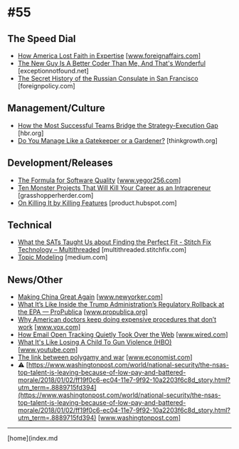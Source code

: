 # #55

 ## The Speed Dial
* [How America Lost Faith in Expertise](https://www.foreignaffairs.com/articles/united-states/2017-02-13/how-america-lost-faith-expertise) [www.foreignaffairs.com]
* [The New Guy Is A Better Coder Than Me, And That's Wonderful](https://exceptionnotfound.net/the-new-guy-is-a-better-coder-than-me-and-thats-wonderful/) [exceptionnotfound.net]
* [The Secret History of the Russian Consulate in San Francisco](http://foreignpolicy.com/2017/12/14/the-secret-history-of-the-russian-consulate-in-san-francisco-putin-trump-spies-moscow/) [foreignpolicy.com]

 ## Management/Culture
* [How the Most Successful Teams Bridge the Strategy-Execution Gap](https://hbr.org/2017/11/how-the-most-successful-teams-bridge-the-strategy-execution-gap) [hbr.org]
* [Do You Manage Like a Gatekeeper or a Gardener?](https://thinkgrowth.org/do-you-manage-like-a-gatekeeper-or-a-gardener-f61b4ec91939) [thinkgrowth.org]

 ## Development/Releases
* [The Formula for Software Quality](http://www.yegor256.com/2017/12/26/software-quality-formula.html) [www.yegor256.com]
* [Ten Monster Projects That Will Kill Your Career as an Intrapreneur](https://grasshopperherder.com/ten-monster-projects-an-intrapreneur-must-avoid/) [grasshopperherder.com]
* [On Killing It by Killing Features](https://product.hubspot.com/blog/on-killing-it-by-killing-features) [product.hubspot.com]

 ## Technical
* [What the SATs Taught Us about Finding the Perfect Fit - Stitch Fix Technology – Multithreaded](http://multithreaded.stitchfix.com/blog/2017/12/13/latentsize/) [multithreaded.stitchfix.com]
* [Topic Modeling](https://medium.com/square-corner-blog/topic-modeling-optimizing-for-human-interpretability-48a81f6ce0ed) [medium.com]

 ## News/Other
* [Making China Great Again](https://www.newyorker.com/magazine/2018/01/08/making-china-great-again) [www.newyorker.com]
* [What It’s Like Inside the Trump Administration’s Regulatory Rollback at the EPA — ProPublica](https://www.propublica.org/article/inside-trump-regulatory-rollback-epa#138263) [www.propublica.org]
* [Why American doctors keep doing expensive procedures that don’t work](https://www.vox.com/the-big-idea/2017/12/28/16823266/medical-treatments-evidence-based-expensive-cost-stents) [www.vox.com]
* [How Email Open Tracking Quietly Took Over the Web](https://www.wired.com/story/how-email-open-tracking-quietly-took-over-the-web/) [www.wired.com]
* [What It's Like Losing A Child To Gun Violence (HBO)](https://www.youtube.com/watch?v=z4uqYVt2l5Q&feature=share) [www.youtube.com]
* [The link between polygamy and war](https://www.economist.com/news/christmas-specials/21732695-plural-marriage-bred-inequality-begets-violence-link-between-polygamy-and-war) [www.economist.com]
* &#9888; [https://www.washingtonpost.com/world/national-security/the-nsas-top-talent-is-leaving-because-of-low-pay-and-battered-morale/2018/01/02/ff19f0c6-ec04-11e7-9f92-10a2203f6c8d_story.html?utm_term=.8889715fd394](https://www.washingtonpost.com/world/national-security/the-nsas-top-talent-is-leaving-because-of-low-pay-and-battered-morale/2018/01/02/ff19f0c6-ec04-11e7-9f92-10a2203f6c8d_story.html?utm_term=.8889715fd394) [www.washingtonpost.com]
___
[home](index.md
